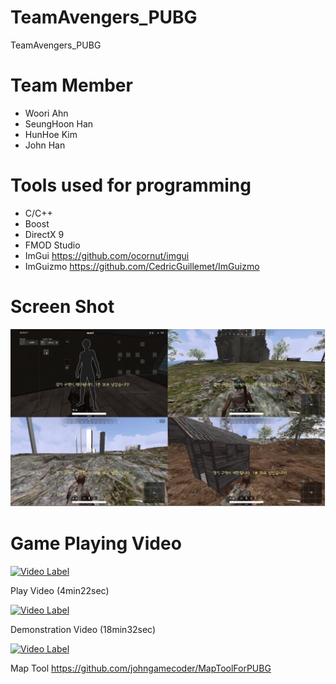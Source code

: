 # TeamAvengers_PUBG
TeamAvengers_PUBG

# Team Member
- Woori Ahn
- SeungHoon Han
- HunHoe Kim
- John Han

# Tools used for programming
- C/C++
- Boost
- DirectX 9
- FMOD Studio
- ImGui https://github.com/ocornut/imgui
- ImGuizmo https://github.com/CedricGuillemet/ImGuizmo

# Screen Shot
![Screenshot1](https://github.com/oneofthezombies/TeamAvengers_PUBG/blob/master/PUBG%ED%8F%AC%ED%8F%B4.png)

# Game Playing Video
[![Video Label](http://img.youtube.com/vi/Anu5nLHhWZY/0.jpg)](https://youtu.be/Anu5nLHhWZY)

Play Video (4min22sec)

[![Video Label](http://img.youtube.com/vi/Nr4cj6VqXCM/0.jpg)](https://youtu.be/Nr4cj6VqXCM)

Demonstration Video (18min32sec)

[![Video Label](http://img.youtube.com/vi/G8EO_M4ph68/0.jpg)](https://youtu.be/G8EO_M4ph68)

Map Tool https://github.com/johngamecoder/MapToolForPUBG
